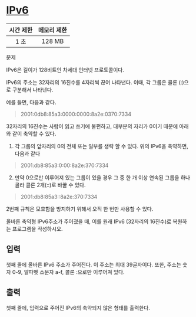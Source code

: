 # [IPv6](https://www.acmicpc.net/problem/3107)

| 시간 제한 | 메모리 제한 |
| :-------: | :---------: |
| 1 초      | 128 MB      |


문제

IPv6은 길이가 128비트인 차세대 인터넷 프로토콜이다.

IPv6의 주소는 32자리의 16진수를 4자리씩 끊어 나타낸다. 이때, 각 그룹은 콜론 (:)으로 구분해서 나타낸다.

예를 들면, 다음과 같다.

> 2001:0db8:85a3:0000:0000:8a2e:0370:7334

32자리의 16진수는 사람이 읽고 쓰기에 불편하고, 대부분의 자리가 0이기 때문에 아래와 같이 축약할 수 있다.

1. 각 그룹의 앞자리의 0의 전체 또는 일부를 생략 할 수 있다. 위의 IPv6을 축약하면, 다음과 같다

> 2001:db8:85a3:0:00:8a2e:370:7334

2. 만약 0으로만 이루어져 있는 그룹이 있을 경우 그 중 한 개 이상 연속된 그룹을 하나 골라 콜론 2개(::)로 바꿀 수 있다.

> 2001:db8:85a3::8a2e:370:7334

2번째 규칙은 모호함을 방지하기 위해서 오직 한 번만 사용할 수 있다.

올바른 축약형 IPv6주소가 주어졌을 때, 이를 원래 IPv6 (32자리의 16진수)로 복원하는 프로그램을 작성하시오.


## 입력

첫째 줄에 올바른 IPv6 주소가 주어진다. 이 주소는 최대 39글자이다. 또한, 주소는 숫자 0-9, 알파벳 소문자 a-f, 콜론 :으로만 이루어져 있다.


## 출력

첫째 줄에, 입력으로 주어진 IPv6의 축약되지 않은 형태를 출력한다.


